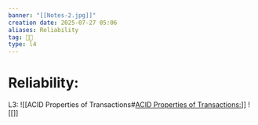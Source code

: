 ```yaml
---
banner: "[[Notes-2.jpg]]"
creation date: 2025-07-27 05:06
aliases: Reliability
tag: 👨‍💻
type: l4
---
```

# Reliability:



L3:
![[ACID Properties of Transactions#<u>ACID Properties of Transactions:</u>]]
![[]]